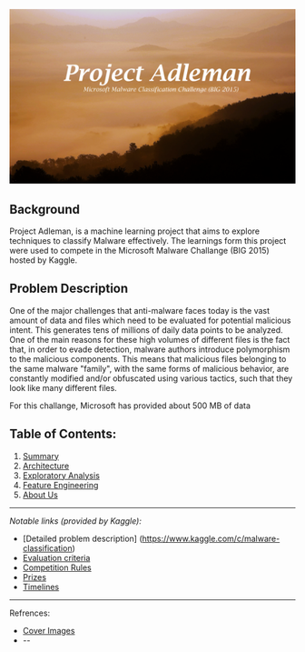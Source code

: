 ![Project Adleman Cover](img/cover/Project_Adleman_Cover.png)

## Background
Project Adleman, is a machine learning project that aims to explore techniques to classify Malware effectively. The learnings form this project were used to compete in the Microsoft Malware Challange (BIG 2015) hosted by Kaggle.

## Problem Description
One of the major challenges that anti-malware faces today is the vast amount of data and files which need to be evaluated for potential malicious intent. This generates tens of millions of daily data points to be analyzed. One of the main reasons for these high volumes of different files is the fact that, in order to evade detection, malware authors introduce polymorphism to the malicious components. This means that malicious files belonging to the same malware "family", with the same forms of malicious behavior, are constantly modified and/or obfuscated using various tactics, such that they look like many different files. 	

For this challange, Microsoft has provided about 500 MB of data 

## Table of Contents:
1. [Summary](https://github.com/JovanSardinha/Project_Adleman/wiki/summary)
2. [Architecture](https://github.com/JovanSardinha/Project_Adleman/wiki/Architecture-Used)
3. [Exploratory Analysis](https://github.com/JovanSardinha/Project_Adleman/wiki/Exploratory-Analysis)  
4. [Feature Engineering](https://github.com/JovanSardinha/Project_Adleman/wiki/Feature-Engineering)  
5. [About Us](https://github.com/JovanSardinha/Project_Adleman/wiki/About-Us)


***

_Notable links (provided by Kaggle):_
* [Detailed problem description] (https://www.kaggle.com/c/malware-classification)  
* [Evaluation criteria](https://www.kaggle.com/c/malware-classification/details/evaluation)   
* [Competition Rules](https://www.kaggle.com/c/malware-classification/rules)   
* [Prizes](https://www.kaggle.com/c/malware-classification/details/prizes)  
* [Timelines](https://www.kaggle.com/c/malware-classification/details/timeline)   

***
Refrences:
* [Cover Images](http://i1.wp.com/theultralinx.com/wp-content/uploads/2014/11/Wallpaper-of-the-Week-175.jpeghttp://i1.wp.com/theultralinx.com/wp-content/uploads/2014/11/Wallpaper-of-the-Week-175.jpeg)
* --
